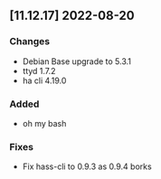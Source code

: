 ## [11.12.17] 2022-08-20

### Changes
 - Debian Base upgrade to 5.3.1
 - ttyd 1.7.2
 - ha cli 4.19.0

### Added
 - oh my bash

### Fixes
 - Fix hass-cli to 0.9.3 as 0.9.4 borks
